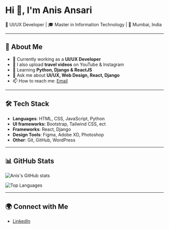 # Hi 👋, I'm Anis Ansari  
🎨 UI/UX Developer | 🎓 Master in Information Technology | 📍 Mumbai, India  

---

## 🚀 About Me
- 🔭 Currently working as a **UI/UX Developer**  
- 🎥 I also upload **travel videos** on YouTube & Instagram  
- 🌱 Learning **Python, Django & ReactJS**  
- 💬 Ask me about **UI/UX, Web Design, React, Django**  
- 📫 How to reach me: [Email](mailto:ansari.anis37@gmail.com)  

---

## 🛠 Tech Stack
- **Languages**: HTML, CSS, JavaScript, Python
-  **UI frameworks:** Bootstrap, Tailwind CSS, ect 
- **Frameworks**: React, Django  
- **Design Tools**: Figma, Adobe XD, Photoshop  
- **Other**: Git, GitHub, WordPress  

---

## 📊 GitHub Stats
![Anis's GitHub stats](https://github-readme-stats.vercel.app/api?username=anisansari&show_icons=true&theme=tokyonight)

![Top Languages](https://github-readme-stats.vercel.app/api/top-langs/?username=anisansari&layout=compact&theme=tokyonight)

---

## 🌍 Connect with Me  
-   [LinkedIn](https://www.linkedin.com/in/anisansari-uiux/)  


